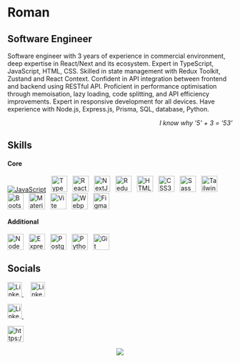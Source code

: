 Roman
==============================================================================================================================

Software Engineer
-----------------

Software engineer with 3 years of experience in commercial environment, deep expertise in React/Next and its ecosystem. Expert in TypeScript, JavaScript, HTML, CSS. Skilled in state management with Redux Toolkit, Zustand and React Context. Confident in API integration between frontend and backend using RESTful API. Proficient in performance optimisation through memoisation, lazy loading, code splitting, and API efficiency improvements. Expert in responsive development for all devices. Have experience with Node.js, Express.js, Prisma, SQL, database, Python.

<p  align="right">
<i>
I know why '5' + 3 = '53'
</i>
</p>

Skills
-----------------

#### Core
<div align="left"><a href="https://developer.mozilla.org/en-US/docs/Web/JavaScript" target="_blank" rel="noreferrer" width="36" height="36"><img src="https://raw.githubusercontent.com/danielcranney/readme-generator/main/public/icons/skills/javascript-colored.svg" alt="JavaScript" title="JavaScript" height="36" style="max-width:100%;height:auto;max-height:36px;"/></a><a target="_blank" rel="noopener noreferrer" href=""><img width="12" style="max-width:100%;"></a><a href="https://www.typescriptlang.org/" target="_blank" rel="noreferrer"><img src="https://raw.githubusercontent.com/danielcranney/readme-generator/main/public/icons/skills/typescript-colored.svg" alt="TypeScript" title="TypeScript" width="36" height="36"/></a><a target="_blank" rel="noopener noreferrer" href=""><img width="12" style="max-width:100%;"></a><a href="https://reactjs.org/" target="_blank" rel="noreferrer"><img src="https://raw.githubusercontent.com/danielcranney/readme-generator/main/public/icons/skills/react-colored.svg" alt="React" title="React" width="36" height="36"/></a><a target="_blank" rel="noopener noreferrer" href=""><img width="12" style="max-width:100%;"></a><a href="https://nextjs.org/docs" target="_blank" rel="noreferrer"><img src="https://raw.githubusercontent.com/danielcranney/readme-generator/main/public/icons/skills/nextjs-colored-dark.svg" alt="NextJs" title="NextJs" width="36" height="36"/></a><a target="_blank" rel="noopener noreferrer" href=""><img width="12" style="max-width:100%;"></a><a href="https://redux.js.org/" target="_blank" rel="noreferrer"><img src="https://raw.githubusercontent.com/danielcranney/readme-generator/main/public/icons/skills/redux-colored.svg" alt="Redux" title="Redux" width="36" height="36"/></a><a target="_blank" rel="noopener noreferrer" href=""><img width="12" style="max-width:100%;"></a><a href="https://developer.mozilla.org/en-US/docs/Glossary/HTML5" target="_blank" rel="noreferrer"><img src="https://raw.githubusercontent.com/danielcranney/readme-generator/main/public/icons/skills/html5-colored.svg" alt="HTML5" title="HTML5" width="36" height="36"/></a><a target="_blank" rel="noopener noreferrer" href=""><img width="12" style="max-width:100%;"></a><a href="https://www.w3.org/TR/CSS/#css" target="_blank" rel="noreferrer"><img src="https://raw.githubusercontent.com/danielcranney/readme-generator/main/public/icons/skills/css3-colored.svg" alt="CSS3" title="CSS3" width="36" height="36"/></a><a target="_blank" rel="noopener noreferrer" href=""><img width="12" style="max-width:100%;"></a><a href="https://sass-lang.com/" target="_blank" rel="noreferrer"><img src="https://raw.githubusercontent.com/danielcranney/readme-generator/main/public/icons/skills/sass-colored.svg" alt="Sass" title="Sass" width="36" height="36"/></a><a target="_blank" rel="noopener noreferrer" href=""><img width="12" style="max-width:100%;"></a><a href="https://tailwindcss.com/" target="_blank" rel="noreferrer"><img src="https://raw.githubusercontent.com/danielcranney/readme-generator/main/public/icons/skills/tailwindcss-colored.svg" alt="TailwindCSS" title="TailwindCSS" width="36" height="36"/></a><a target="_blank" rel="noopener noreferrer" href=""><img width="12" style="max-width:100%;"></a><a href="https://getbootstrap.com/" target="_blank" rel="noreferrer"><img src="https://raw.githubusercontent.com/danielcranney/readme-generator/main/public/icons/skills/bootstrap-colored.svg" alt="Bootstrap" title="Bootstrap" width="36" height="36"/></a><a target="_blank" rel="noopener noreferrer" href=""><img width="12" style="max-width:100%;"></a><a href="https://mui.com/" target="_blank" rel="noreferrer"><img src="https://raw.githubusercontent.com/danielcranney/readme-generator/main/public/icons/skills/materialui-colored.svg" alt="Material UI" title="Material UI" width="36" height="36"/></a><a target="_blank" rel="noopener noreferrer" href=""><img width="12" style="max-width:100%;"></a><a href="https://vitejs.dev/" target="_blank" rel="noreferrer"><img src="https://raw.githubusercontent.com/danielcranney/readme-generator/main/public/icons/skills/vite-colored.svg" alt="Vite" title="Vite" width="36" height="36"/></a><a target="_blank" rel="noopener noreferrer" href=""><img width="12" style="max-width:100%;"></a><a href="https://webpack.js.org/" target="_blank" rel="noopener noreferrer nofollow"><img src="https://raw.githubusercontent.com/danielcranney/readme-generator/main/public/icons/skills/webpack-colored.svg" alt="Webpack" title="Webpack" width="36" height="36"/></a><a target="_blank" rel="noopener noreferrer" href=""><img width="12" style="max-width: 100%;"></a><a href="https://www.figma.com/" target="_blank" rel="noreferrer" style="margin-right: 10px;"><img src="https://raw.githubusercontent.com/danielcranney/readme-generator/main/public/icons/skills/figma-colored.svg" alt="Figma" title="Figma" width="36" height="36" /></a> 
</div>


#### Additional
<div align="left"><a href="https://nodejs.org/en/" target="_blank" rel="noreferrer"><img src="https://raw.githubusercontent.com/danielcranney/readme-generator/main/public/icons/skills/nodejs-colored.svg" alt="NodeJS" title="NodeJS" width="36" height="36"/></a><a target="_blank" rel="noopener noreferrer" href=""><img width="12" style="max-width:100%;"></a><a href="https://expressjs.com/" target="_blank" rel="noreferrer"><img src="https://raw.githubusercontent.com/danielcranney/readme-generator/main/public/icons/skills/express-colored-dark.svg" alt="Express" title="Express" width="36" height="36"/></a><a target="_blank" rel="noopener noreferrer" href=""><img width="12" style="max-width:100%;"></a><a href="https://www.postgresql.org/" target="_blank" rel="noreferrer"><img src="https://raw.githubusercontent.com/danielcranney/readme-generator/main/public/icons/skills/postgresql-colored.svg" alt="PostgreSQL" title="PostgreSQL" width="36" height="36"/></a><a target="_blank" rel="noopener noreferrer" href=""><img width="12" style="max-width:100%;"></a><a href="https://www.python.org/" target="_blank" rel="noreferrer"><img src="https://raw.githubusercontent.com/danielcranney/readme-generator/main/public/icons/skills/python-colored.svg" alt="Python" title="Python" width="36" height="36"/></a><a target="_blank" rel="noopener noreferrer" href=""><img width="12" style="max-width:100%;"></a><a href="https://git-scm.com/" target="_blank" rel="noreferrer"><img src="https://raw.githubusercontent.com/danielcranney/readme-generator/main/public/icons/skills/git-colored.svg" alt="Git" title="Git" width="36" height="36"/></a></div>


## Socials

<div align="left"> 
  <a href="https://www.linkedin.com/in/roman-mid" target="_blank" rel="noreferrer"> <picture> <source media="(prefers-color-scheme: dark)" srcset="https://raw.githubusercontent.com/danielcranney/readme-generator/main/public/icons/socials/linkedin-dark.svg" /> <source media="(prefers-color-scheme: light)" srcset="https://raw.githubusercontent.com/danielcranney/readme-generator/main/public/icons/socials/linkedin.svg" /> <img src="https://raw.githubusercontent.com/danielcranney/readme-generator/main/public/icons/socials/linkedin.svg" width="32" height="32" alt="LinkedIn" title="LinkedIn" /> </picture> </a>
  <a target="_blank" rel="noopener noreferrer" href=""><img width="12" style="max-width: 100%;"></a>
    <a href="https://www.linkedin.com/in/roman-mid" target="_blank" rel="noreferrer"> <picture> <source media="(prefers-color-scheme: dark)" srcset="https://www.svgrepo.com/show/343522/telegram-communication-chat-interaction-network-connection.svg"/> <source media="(prefers-color-scheme: light)" srcset="https://www.svgrepo.com/show/343522/telegram-communication-chat-interaction-network-connection.svg" /> <img src="https://www.svgrepo.com/show/343522/telegram-communication-chat-interaction-network-connection.svg" width="32" height="32" alt="LinkedIn" title="LinkedIn" /> </picture> </a>
</div>

  <a href="https://www.linkedin.com/in/roman-mid" target="_blank" rel="noreferrer"> <picture> <source media="(prefers-color-scheme: dark)" srcset="https://raw.githubusercontent.com/danielcranney/readme-generator/main/public/icons/socials/linkedin-dark.svg" /> <source media="(prefers-color-scheme: light)" srcset="https://raw.githubusercontent.com/danielcranney/readme-generator/main/public/icons/socials/linkedin.svg" /> <img src="https://raw.githubusercontent.com/danielcranney/readme-generator/main/public/icons/socials/linkedin.svg" width="32" height="32" alt="LinkedIn" title="LinkedIn" /> </picture> </a>
  <a target="_blank" rel="noopener noreferrer" href=""><img width="12" style="max-width: 100%;"></a>

<p align="left">
<a href="https://www.linkedin.com/in/roman-mid" height="36" width="36" target="_blank" rel="noopener noreferrer"><img align="center" src="https://raw.githubusercontent.com/danielcranney/readme-generator/main/public/icons/socials/linkedin-dark.svg" alt="https://www.linkedin.com/in/roman-mid/" height="36" width="36" /></a>
</p>


<div align="center">
  <img src="https://github-readme-stats.vercel.app/api/top-langs/?username=roman-mid&hide_border=false&layout=compact&bg_color=00000000" align="center" />
</div>



<!-- ### Badges

<b>Top Repositories</b>

<div width="100%" align="center"><a href="https://github.com/roman-mid/MarryMe-wedding_dresses" align="left"><img align="left" width="45%" src="https://github-readme-stats.vercel.app/api/pin/?username=roman-mid&repo=MarryMe-wedding_dresses&title_color=22c55e&text_color=ffffff&icon_color=ffffff&bg_color=000000&hide_border=true&locale=en" /></a><a href="https://github.com/roman-mid/pizza-shop_v2" align="right"><img align="right" width="45%" src="https://github-readme-stats.vercel.app/api/pin/?username=roman-mid&repo=pizza-shop_v2&title_color=22c55e&text_color=ffffff&icon_color=ffffff&bg_color=000000&hide_border=true&locale=en" /></a></div><br /><br /><br /><br /><br /><br /><br />

<br /><br /><br /><br /><br />

<div width="100%" align="center"><a href="https://github.com/roman-mid/weather" align="left"><img align="left" width="45%" src="https://github-readme-stats.vercel.app/api/pin/?username=roman-mid&repo=weather&title_color=22c55e&text_color=ffffff&icon_color=ffffff&bg_color=000000&hide_border=true&locale=en" /></a><a href="https://github.com/roman-mid/Study_Gerund-Infinitive-English-" align="right"><img align="right" width="45%" src="https://github-readme-stats.vercel.app/api/pin/?username=roman-mid&repo=Study_Gerund-Infinitive-English-&title_color=22c55e&text_color=ffffff&icon_color=ffffff&bg_color=000000&hide_border=true&locale=en" /></a></div> -->
